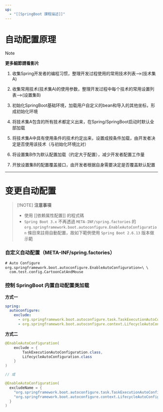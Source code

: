 ```yaml
---
up:
  - "[[SpringBoot 課程描述]]"
---
```


# 自动配置原理

> [!NOTE]
> 
> **更多細節請看影片** 

1. 收集Spring开发者的编程习惯，整理开发过程使用的常用技术列表——>(技术集A)

2. 收集常用技术(技术集A)的使用参数，整理开发过程中每个技术的常用设置列表——>(设置集B)

3. 初始化SpringBoot基础环境，加载用户自定义的bean和导入的其他坐标，形成初始化环境

4. 将技术集A包含的所有技术都定义出来，在Spring/SpringBoot启动时默认全部加载

5. 将技术集A中具有使用条件的技术约定出来，设置成按条件加载，由开发者决定是否使用该技术（与初始化环境比对）

6. 将设置集B作为默认配置加载（约定大于配置），减少开发者配置工作量

7. 开放设置集B的配置覆盖接口，由开发者根据自身需要决定是否覆盖默认配置

---

# 变更自动配置


> [!NOTE] **注意事項**
> 
> - 使用 [[依赖属性配置]] 的程式碼
> - `Spring Boot 3.x` 不再透過 `META-INF/spring.factories` 的 `org.springframework.boot.autoconfigure.EnableAutoConfiguration` 條目來註冊自動配置，故如下範例使用 `Spring Boot 2.6.13` 版本做示範


### 自定义自动配置（META-INF/spring.factories）

```xml
# Auto Configure
org.springframework.boot.autoconfigure.EnableAutoConfiguration=\ \
  com.test.config.CartoonCatAndMouse
```

### 控制 SpringBoot 内置自动配置类加载

**方式一**

```yml
spring:
  autoconfigure:
    exclude:
      - org.springframework.boot.autoconfigure.task.TaskExecutionAutoConfiguration
      - org.springframework.boot.autoconfigure.context.LifecycleAutoConfiguration
```

**方式二**

```java
@EnableAutoConfiguration(
	exclude = { 
		TaskExecutionAutoConfiguration.class, 
		LifecycleAutoConfiguration.class 
	}
)

// 或

@EnableAutoConfiguration(
  excludeName = {
	"org.springframework.boot.autoconfigure.task.TaskExecutionAutoConfiguration",
    "org.springframework.boot.autoconfigure.context.LifecycleAutoConfiguration" 
  }
)
```